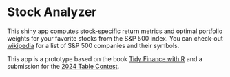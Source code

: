 # Stock Analyzer

This shiny app computes stock-specific return metrics and optimal portfolio weights for your favorite stocks from the S&P 500 index. You can check-out [wikipedia](https://en.wikipedia.org/wiki/List_of_S%26P_500_companies) for a list of S&P 500 companies and their symbols. 

This app is a prototype based on the book [Tidy Finance with R](https://www.tidy-finance.org/r/introduction-to-tidy-finance.html) and a submission for the [2024 Table Contest](https://posit.co/blog/announcing-the-2024-table-contest/).
